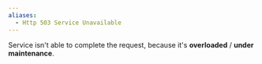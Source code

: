 ```yaml
---
aliases:
  - Http 503 Service Unavailable
---
```

Service isn't able to complete the request, because it's **overloaded** / **under maintenance**.
